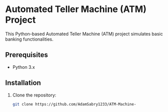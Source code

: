 # Automated Teller Machine (ATM) Project

This Python-based Automated Teller Machine (ATM) project simulates basic banking functionalities.

## Prerequisites

- Python 3.x

## Installation

1. Clone the repository:
   ```bash
   git clone https://github.com/AdamSabry1233/ATM-Machine-
